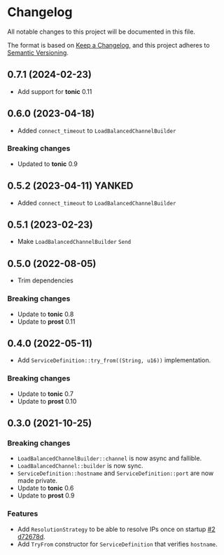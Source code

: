 # Changelog

All notable changes to this project will be documented in this file.

The format is based on [Keep a Changelog](https://keepachangelog.com/en/1.1.0/),
and this project adheres to [Semantic Versioning](https://semver.org/spec/v2.0.0.html).

## 0.7.1 (2024-02-23)

* Add support for **tonic** 0.11

## 0.6.0 (2023-04-18)

* Added `connect_timeout` to `LoadBalancedChannelBuilder`
### Breaking changes

* Updated to **tonic** 0.9

## 0.5.2 (2023-04-11) **YANKED**

* Added `connect_timeout` to `LoadBalancedChannelBuilder`

## 0.5.1 (2023-02-23)

* Make `LoadBalancedChannelBuilder` `Send`

## 0.5.0 (2022-08-05)

* Trim dependencies

### Breaking changes

* Update to **tonic** 0.8
* Update to **prost** 0.11

## 0.4.0 (2022-05-11)

* Add `ServiceDefinition::try_from((String, u16))` implementation.

### Breaking changes

* Update to **tonic** 0.7
* Update to **prost** 0.10

## 0.3.0 (2021-10-25)

### Breaking changes

* `LoadBalancedChannelBuilder::channel` is now async and fallible.
* `LoadBalancedChannel::builder` is now sync.
* `ServiceDefinition::hostname` and `ServiceDefinition::port` are now made private.
* Update to **tonic** 0.6
* Update to **prost** 0.9

### Features

* Add `ResolutionStrategy` to be able to resolve IPs once on startup [#2](https://github.com/TrueLayer/ginepro/issues/20) [d72678d](https://github.com/TrueLayer/ginepro/commit/d72678dc10342a83ecd0e66d10d9ac46469ba91b).
* Add `TryFrom` constructor for `ServiceDefinition` that verifies `hostname`.
